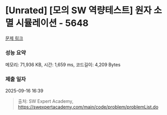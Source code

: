 # [Unrated] [모의 SW 역량테스트] 원자 소멸 시뮬레이션 - 5648 

[문제 링크](https://swexpertacademy.com/main/code/problem/problemDetail.do?contestProbId=AWXRFInKex8DFAUo) 

### 성능 요약

메모리: 71,936 KB, 시간: 1,659 ms, 코드길이: 4,209 Bytes

### 제출 일자

2025-09-16 16:39



> 출처: SW Expert Academy, https://swexpertacademy.com/main/code/problem/problemList.do